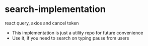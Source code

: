 # search-implementation
react query, axios and cancel token

* This implementation is just a utility repo for future convenience
* Use it, if you need to search on typing pause from users
